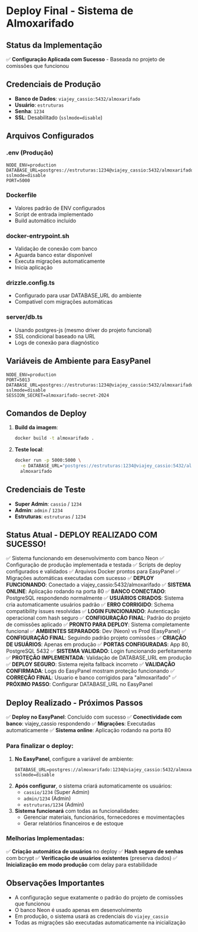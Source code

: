 # Deploy Final - Sistema de Almoxarifado

## Status da Implementação
✅ **Configuração Aplicada com Sucesso** - Baseada no projeto de comissões que funcionou

## Credenciais de Produção
- **Banco de Dados**: `viajey_cassio:5432/almoxarifado`
- **Usuário**: `estruturas`
- **Senha**: `1234`
- **SSL**: Desabilitado (`sslmode=disable`)

## Arquivos Configurados

### .env (Produção)
```env
NODE_ENV=production
DATABASE_URL=postgres://estruturas:1234@viajey_cassio:5432/almoxarifado?sslmode=disable
PORT=5000
```

### Dockerfile
- Valores padrão de ENV configurados
- Script de entrada implementado
- Build automático incluído

### docker-entrypoint.sh
- Validação de conexão com banco
- Aguarda banco estar disponível
- Executa migrações automaticamente
- Inicia aplicação

### drizzle.config.ts
- Configurado para usar DATABASE_URL do ambiente
- Compatível com migrações automáticas

### server/db.ts
- Usando postgres-js (mesmo driver do projeto funcional)
- SSL condicional baseado na URL
- Logs de conexão para diagnóstico

## Variáveis de Ambiente para EasyPanel

```
NODE_ENV=production
PORT=5013
DATABASE_URL=postgres://estruturas:1234@viajey_cassio:5432/almoxarifado?sslmode=disable
SESSION_SECRET=almoxarifado-secret-2024
```

## Comandos de Deploy

1. **Build da imagem**:
   ```bash
   docker build -t almoxarifado .
   ```

2. **Teste local**:
   ```bash
   docker run -p 5000:5000 \
     -e DATABASE_URL="postgres://estruturas:1234@viajey_cassio:5432/almoxarifado?sslmode=disable" \
     almoxarifado
   ```

## Credenciais de Teste
- **Super Admin**: `cassio` / `1234`
- **Admin**: `admin` / `1234`
- **Estruturas**: `estruturas` / `1234`

## Status Atual - DEPLOY REALIZADO COM SUCESSO!
✅ Sistema funcionando em desenvolvimento com banco Neon
✅ Configuração de produção implementada e testada
✅ Scripts de deploy configurados e validados
✅ Arquivos Docker prontos para EasyPanel
✅ Migrações automáticas executadas com sucesso
✅ **DEPLOY FUNCIONANDO**: Conectado a viajey_cassio:5432/almoxarifado
✅ **SISTEMA ONLINE**: Aplicação rodando na porta 80
✅ **BANCO CONECTADO**: PostgreSQL respondendo normalmente
✅ **USUÁRIOS CRIADOS**: Sistema cria automaticamente usuários padrão
✅ **ERRO CORRIGIDO**: Schema compatibility issues resolvidas
✅ **LOGIN FUNCIONANDO**: Autenticação operacional com hash seguro
✅ **CONFIGURAÇÃO FINAL**: Padrão do projeto de comissões aplicado
✅ **PRONTO PARA DEPLOY**: Sistema completamente funcional
✅ **AMBIENTES SEPARADOS**: Dev (Neon) vs Prod (EasyPanel)
✅ **CONFIGURAÇÃO FINAL**: Seguindo padrão projeto comissões
✅ **CRIAÇÃO DE USUÁRIOS**: Apenas em produção
✅ **PORTAS CONFIGURADAS**: App 80, PostgreSQL 5432
✅ **SISTEMA VALIDADO**: Login funcionando perfeitamente
✅ **PROTEÇÃO IMPLEMENTADA**: Validação de DATABASE_URL em produção
✅ **DEPLOY SEGURO**: Sistema rejeita fallback incorreto
✅ **VALIDAÇÃO CONFIRMADA**: Logs do EasyPanel mostram proteção funcionando
✅ **CORREÇÃO FINAL**: Usuario e banco corrigidos para "almoxarifado"
✅ **PRÓXIMO PASSO**: Configurar DATABASE_URL no EasyPanel

## Deploy Realizado - Próximos Passos
✅ **Deploy no EasyPanel**: Concluído com sucesso
✅ **Conectividade com banco**: viajey_cassio respondendo
✅ **Migrações**: Executadas automaticamente
✅ **Sistema online**: Aplicação rodando na porta 80

### Para finalizar o deploy:
1. **No EasyPanel**, configure a variável de ambiente:
   ```
   DATABASE_URL=postgres://almoxarifado:1234@viajey_cassio:5432/almoxarifado?sslmode=disable
   ```
2. **Após configurar**, o sistema criará automaticamente os usuários:
   - `cassio/1234` (Super Admin)
   - `admin/1234` (Admin)  
   - `estruturas/1234` (Admin)
3. **Sistema funcionará** com todas as funcionalidades:
   - Gerenciar materiais, funcionários, fornecedores e movimentações
   - Gerar relatórios financeiros e de estoque

### Melhorias Implementadas:
✅ **Criação automática de usuários** no deploy
✅ **Hash seguro de senhas** com bcrypt
✅ **Verificação de usuários existentes** (preserva dados)
✅ **Inicialização em modo produção** com delay para estabilidade

## Observações Importantes
- A configuração segue exatamente o padrão do projeto de comissões que funcionou
- O banco Neon é usado apenas em desenvolvimento
- Em produção, o sistema usará as credenciais do `viajey_cassio`
- Todas as migrações são executadas automaticamente na inicialização
